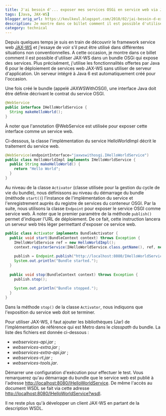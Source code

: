 ```yaml
---
title: J'ai besoin d'... exposer mes services OSGi en service web via JAX-WS et Java 6
tags: [Java, JAX-WS]
blogger_orig_url: https://keulkeul.blogspot.com/2010/02/jai-besoin-d-exposer-mes-services-osgi.html
description: Je montre dans ce billet comment il est possible d'utiliser JAX-WS dans un bundle OSGi qui expose des services.
category: technical
---
```


Depuis quelques temps je suis en train de découvrir le framework service web [JAX-WS](https://jax-ws.dev.java.net/) et j'essaye de voir s'il peut être utilisé dans différentes situations non conventionnelles. A cette occasion, je montre dans ce billet comment il est possible d'utiliser JAX-WS dans un bundle OSGi qui expose des services. Plus précisément, j'utilise les fonctionnalités offertes par Java 6 pour le déploiement de services web JAX-WS sans utiliser de serveur d'application. Un serveur intégré à Java 6 est automatiquement créé pour l'occasion.  

Une fois créé le bundle (appelé JAXWSWithOSGI), une interface Java doit être définie décrivant le contrat du service OSGI.

```java
@WebService  
public interface IHelloWorldService {  
  String makeHelloWorld();  
}
```

À noter que l'annotation @WebService est utilisée pour exposer cette interface comme un service web.  
  
Ci-dessous, la classe l'implémentation du service HelloWorldImpl décrit le traitement du service web.

```java
@WebService(endpointInterface="jaxwswithosgi.IHelloWorldService")  
public class HelloWorldImpl implements IHelloWorldService {  
  public String makeHelloWorld() {  
    return "Hello World";  
  }  
}
```

Au niveau de la classe `Activator` (classe utilisée pour la gestion du cycle de vie du bundle), nous définissons au niveau du démarrage du bundle (méthode `start()`) l'instance de l'implémentation du service et l'enregistrement auprès du registre de services du conteneur OSGI. Par la suite, nous utilisons la classe `Endpoint` pour exposer le service OSGI comme service web. À noter que le premier paramètre de la méthode `publish()` permet d'indiquer l'URL de déploiement. De ce fait, cette instruction lancera un serveur web très léger permettant d'exposer ce service web.

```java
public class Activator implements BundleActivator {  
  public void start(BundleContext context) throws Exception {  
    IHelloWorldService ref = new HelloWorldImpl();  
    context.registerService(IHelloWorldService.class.getName(), ref, new Hashtable());  
  
    publish = Endpoint.publish("http://localhost:8080/IHelloWorldService", ref);  
    System.out.println("Bundle started.");  
  }  
  
  public void stop(BundleContext context) throws Exception {  
    publish.stop();  
  
    System.out.println("Bundle stopped.");  
  }  
}
```

Dans la méthode `stop()` de la classe `Activator`, nous indiquons que l'exposition du service web doit se terminer.  

Pour utiliser JAX-WS, il faut ajouter les bibliothèques (Jar) de l'implémentation de référence qui est Metro dans le *classpath* du bundle. La liste des fichiers est donnée ci-dessous :  

* *webservices-api.jar* ;
* *webservices-extra.jar* ;
* *webservices-extra-api.jar* ;
* *webservices-rt.jar* ;
* *webservices-tools.jar*.

Démarrer une configuration d'exécution pour effectuer le test. Vous remarquerez qu'au démarrage du bundle que le service web est publié à l'adresse <http://localhost:8080/IHelloWorldService>. De même l'accès au document WSDL se fait via cette adresse <http://localhost:8080/IHelloWorldService?wsdl>.

Il ne reste plus qu'à développer un client JAX-WS en partant de la description WSDL.